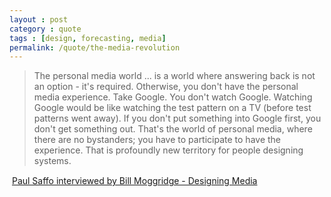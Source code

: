 ```yaml
---
layout : post
category : quote
tags : [design, forecasting, media]
permalink: /quote/the-media-revolution
---
```


> The personal media world ... is a world where answering back is not an option - it's required. Otherwise, you don't have the personal media experience. Take Google. You don't watch Google. Watching Google would be like watching the test pattern on a TV (before test patterns went away). If you don't put something into Google first, you don't get something out. That's the world of personal media, where there are no bystanders; you have to participate to have the experience. That is profoundly new territory for people designing systems.

&#151; [Paul Saffo interviewed by Bill Moggridge - Designing Media](http://www.designing-media.com/)